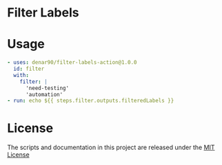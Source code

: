 # Filter Labels

# Usage

```yaml
- uses: denar90/filter-labels-action@1.0.0
  id: filter
  with:
    filter: |
      'need-testing'
      'automation'
- run: echo ${{ steps.filter.outputs.filteredLabels }}
```

# License

The scripts and documentation in this project are released under the [MIT License](LICENSE)
